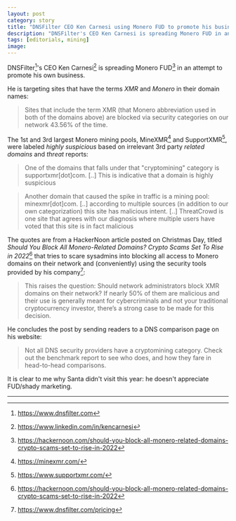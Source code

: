 ```yaml
---
layout: post
category: story
title: "DNSFilter CEO Ken Carnesi using Monero FUD to promote his business"
description: "DNSFilter's CEO Ken Carnesi is spreading Monero FUD in an attempt to promote his own business."
tags: [editorials, mining]
image: 
---
```


DNSFilter[^1]'s CEO Ken Carnesi[^2] is spreading Monero FUD[^3] in an attempt to promote his own business.

He is targeting sites that have the terms *XMR* and *Monero* in their domain names:

> Sites that include the term XMR (that Monero abbreviation used in both of the domains above) are blocked via security categories on our network 43.56% of the time.

The 1st and 3rd largest Monero mining pools, MineXMR[^4] and SupportXMR[^5], were labeled *highly suspicious* based on irrelevant 3rd party *related domains* and *threat* reports:

> One of the domains that falls under that "cryptomining" category is supportxmr[dot]com. [..] This is indicative that a domain is highly suspicious

> Another domain that caused the spike in traffic is a mining pool: minexmr[dot]com. [..] according to multiple sources (in addition to our own categorization) this site has malicious intent. [..] ThreatCrowd is one site that agrees with our diagnosis where multiple users have voted that this site is in fact malicious

The quotes are from a HackerNoon article posted on Christmas Day, titled *Should You Block All Monero-Related Domains? Crypto Scams Set To Rise in 2022*[^3] that tries to scare sysadmins into blocking all access to Monero domains on their network and (conveniently) using the security tools provided by his company[^6]:

> This raises the question: Should network administrators block XMR domains on their network? If nearly 50% of them are malicious and their use is generally meant for cybercriminals and not your traditional cryptocurrency investor, there’s a strong case to be made for this decision.

He concludes the post by sending readers to a DNS comparison page on his website:

> Not all DNS security providers have a cryptomining category. Check out the benchmark report to see who does, and how they fare in head-to-head comparisons.

It is clear to me why Santa didn't visit this year: he doesn't appreciate FUD/shady marketing.

---

[^1]: https://www.dnsfilter.com
[^2]: https://www.linkedin.com/in/kencarnesi
[^3]: https://hackernoon.com/should-you-block-all-monero-related-domains-crypto-scams-set-to-rise-in-2022
[^4]: https://minexmr.com/
[^5]: https://www.supportxmr.com/
[^6]: https://www.dnsfilter.com/pricing

